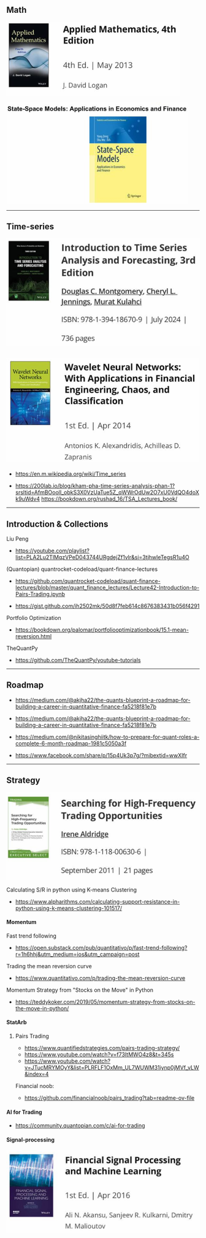## Math

![alt text](UsefulLink_img/image-1.png)

![alt text](UsefulLink_img/image-5.png)

---

## Time-series

![alt text](UsefulLink_img/image.png)

![alt text](UsefulLink_img/image-4.png)
---
- https://en.m.wikipedia.org/wiki/Time_series

- https://200lab.io/blog/kham-pha-time-series-analysis-phan-1?srsltid=AfmBOoolI_obkS3X0VzUaTue5Z_qWWrOdUw2O7xU0VdQO4doXk9uWdv4
https://bookdown.org/rushad_16/TSA_Lectures_book/
---

## Introduction & Collections

Liu Peng

- https://youtube.com/playlist?list=PLA2Lu2TlMqzVPeD043744URgdejZf1vlr&si=3tjhwIeTegsR1u4O

(Quantopian) quantrocket-codeload/quant-finance-lectures 

- https://github.com/quantrocket-codeload/quant-finance-lectures/blob/master/quant_finance_lectures/Lecture42-Introduction-to-Pairs-Trading.ipynb

- https://gist.github.com/ih2502mk/50d8f7feb614c8676383431b056f4291

Portfolio Optimization

- https://bookdown.org/palomar/portfoliooptimizationbook/15.1-mean-reversion.html

TheQuantPy

- https://github.com/TheQuantPy/youtube-tutorials

---

## Roadmap

- https://medium.com/@akjha22/the-quants-blueprint-a-roadmap-for-building-a-career-in-quantitative-finance-fa5218f81e7b

- https://medium.com/@akjha22/the-quants-blueprint-a-roadmap-for-building-a-career-in-quantitative-finance-fa5218f81e7b

- https://medium.com/@nikitasinghiitk/how-to-prepare-for-quant-roles-a-complete-6-month-roadmap-1981c5050a3f

- https://www.facebook.com/share/p/15p4Uk3p7g/?mibextid=wwXIfr

---

## Strategy

![alt text](UsefulLink_img/image-2.png)

Calculating S/R in python using K-means Clustering

- https://www.alpharithms.com/calculating-support-resistance-in-python-using-k-means-clustering-101517/

#### Momentum

Fast trend following

- https://open.substack.com/pub/quantitativo/p/fast-trend-following?r=1h6hhj&utm_medium=ios&utm_campaign=post

Trading the mean reversion curve

- https://www.quantitativo.com/p/trading-the-mean-reversion-curve

Momentum Strategy from "Stocks on the Move" in Python

- https://teddykoker.com/2019/05/momentum-strategy-from-stocks-on-the-move-in-python/

#### StatArb
1. Pairs Trading
    - https://www.quantifiedstrategies.com/pairs-trading-strategy/
    - https://www.youtube.com/watch?v=f73ItMWO4z8&t=345s
    - https://www.youtube.com/watch?v=JTucMRYMOyY&list=PLRFLF1OxMm_UL7WUWM31iynp0jMVf_vLW&index=4

    Financial noob:
    - https://github.com/financialnoob/pairs_trading?tab=readme-ov-file
    

#### AI for Trading

- https://community.quantopian.com/c/ai-for-trading

#### Signal-processing

![alt text](UsefulLink_img/image-3.png)